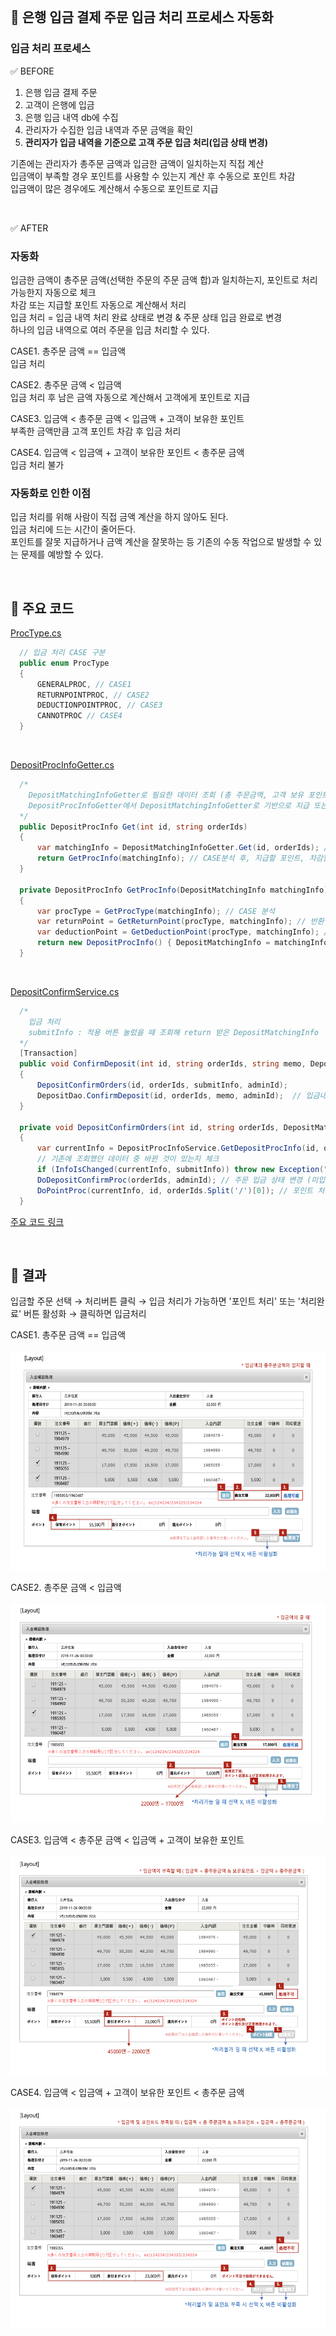 <br>

## 📌 은행 입금 결제 주문 입금 처리 프로세스 자동화

### 입금 처리 프로세스

✅ BEFORE

1. 은행 입금 결제 주문   
2. 고객이 은행에 입금    
3. 은행 입금 내역 db에 수집     
4. 관리자가 수집한 입금 내역과 주문 금액을 확인
5. **관리자가 입금 내역을 기준으로 고객 주문 입금 처리(입금 상태 변경)**

기존에는 관리자가 총주문 금액과 입금한 금액이 일치하는지 직접 계산    
입금액이 부족할 경우 포인트를 사용할 수 있는지 계산 후 수동으로 포인트 차감    
입금액이 많은 경우에도 계산해서 수동으로 포인트로 지급    

<br>

✅ AFTER

### 자동화 

입금한 금액이 총주문 금액(선택한 주문의 주문 금액 합)과 일치하는지, 포인트로 처리 가능한지 자동으로 체크   
차감 또는 지급할 포인트 자동으로 계산해서 처리    
입금 처리 = 입금 내역 처리 완료 상태로 변경 & 주문 상태 입금 완료로 변경   
하나의 입금 내역으로 여러 주문을 입금 처리할 수 있다. 

CASE1. 총주문 금액 == 입금액   
입금 처리    

CASE2. 총주문 금액 < 입금액   
입금 처리 후 남은 금액 자동으로 계산해서 고객에게 포인트로 지급   

CASE3. 입금액 < 총주문 금액 < 입금액 + 고객이 보유한 포인트   
부족한 금액만큼 고객 포인트 차감 후 입금 처리

CASE4. 입금액 < 입금액 + 고객이 보유한 포인트 < 총주문 금액     
입금 처리 불가

### 자동화로 인한 이점

입금 처리를 위해 사람이 직접 금액 계산을 하지 않아도 된다.    
입금 처리에 드는 시간이 줄어든다.   
포인트를 잘못 지급하거나 금액 계산을 잘못하는 등 기존의 수동 작업으로 발생할 수 있는 문제를 예방할 수 있다.

<br>

## 📌 주요 코드 

[ProcType.cs](./Code/Model/ProcType.cs)   

```C#
  // 입금 처리 CASE 구분
  public enum ProcType
  {
      GENERALPROC, // CASE1
      RETURNPOINTPROC, // CASE2
      DEDUCTIONPOINTPROC, // CASE3
      CANNOTPROC // CASE4
  }
```

<br>

[DepositProcInfoGetter.cs](./Code/DepositProcInfoGetter.cs)     

``` C#
  /* 
    DepositMatchingInfoGetter로 필요한 데이터 조회 (총 주문금액, 고객 보유 포인트, 입금액)
    DepositProcInfoGetter에서 DepositMatchingInfoGetter로 기반으로 지급 또는 차감할 포인트 계산, 입금 처리 CASE 구분(어떤 procType인지)
  */
  public DepositProcInfo Get(int id, string orderIds)
  {
      var matchingInfo = DepositMatchingInfoGetter.Get(id, orderIds); // 총주문 금액, 고객이 보유한 포인트, 입금액 가져오기
      return GetProcInfo(matchingInfo); // CASE분석 후, 지급할 포인트, 차감할 포인트 계산
  }

  private DepositProcInfo GetProcInfo(DepositMatchingInfo matchingInfo)
  {
      var procType = GetProcType(matchingInfo); // CASE 분석
      var returnPoint = GetReturnPoint(procType, matchingInfo); // 반환할 포인트
      var deductionPoint = GetDeductionPoint(procType, matchingInfo); // 차감할 포인트
      return new DepositProcInfo() { DepositMatchingInfo = matchingInfo , ProcType = procType, ReturnPoint = returnPoint, DeductionPoint = deductionPoint};
  }
```

<br>

[DepositConfirmService.cs](./Code/DepositConfirmService.cs)     

``` C#
  /*
    입금 처리 
    submitInfo : 적용 버튼 눌렀을 때 조회해 return 받은 DepositMatchingInfo
  */
  [Transaction]
  public void ConfirmDeposit(int id, string orderIds, string memo, DepositMatchingInfo submitInfo, string adminId)
  {
      DepositConfirmOrders(id, orderIds, submitInfo, adminId);
      DepositDao.ConfirmDeposit(id, orderIds, memo, adminId);  // 입금내역 상태 변경
  }

  private void DepositConfirmOrders(int id, string orderIds, DepositMatchingInfo submitInfo, string adminId)
  {
      var currentInfo = DepositProcInfoService.GetDepositProcInfo(id, orderNums);
      // 기존에 조회했던 데이터 중 바뀐 것이 있는지 체크
      if (InfoIsChanged(currentInfo, submitInfo)) throw new Exception("주문을 확인해주세요."); 
      DoDepositConfirmProc(orderIds, adminId); // 주문 입금 상태 변경 (미입금 → 입금완료)
      DoPointProc(currentInfo, id, orderIds.Split('/')[0]); // 포인트 처리 (지급 or 차감)
  }
```

[주요 코드 링크](./Code)

<br>

## 📌 결과

입금할 주문 선택 → 처리버튼 클릭 → 입금 처리가 가능하면 '포인트 처리' 또는 '처리완료' 버튼 활성화 → 클릭하면 입금처리  

CASE1. 총주문 금액 == 입금액       
<br>
<img src="./Image/GENERALPROC.png" width="600" height="350">

CASE2. 총주문 금액 < 입금액   
<br>
<img src="./Image/RETURNPOINTPROC.png" width="600" height="350">

CASE3. 입금액 < 총주문 금액 < 입금액 + 고객이 보유한 포인트   
<br>
<img src="./Image/DEDUCTIONPOINTPROC.png" width="600" height="350">

CASE4. 입금액 < 입금액 + 고객이 보유한 포인트 < 총주문 금액     
<br>
<img src="./Image/CANNOTPROC.png" width="600" height="350">
